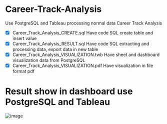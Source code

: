 # Career-Track-Analysis

Use PostgreSQL and Tableau processing normal data Career Track Analysis
- [x] Career_Track_Analysis_CREATE.sql Have code SQL create table and insert value
- [x] Career_Track_Analysis_RESULT.sql Have code SQL extracting and processing data, export data in new table
- [x] Career_Track_Analysis_VISUALIZATION.twb Have sheet and dashboard visualization data from PostgreSQL
- [x] Career_Track_Analysis_VISUALIZATION.pdf Have visualization in file format pdf

# Result show in dashboard use PostgreSQL and Tableau
![image](https://github.com/My-Name-Hung/Career-Track-Analysis/assets/111122752/7814658d-e2ad-4303-bf54-8dcd5d3913b3)

